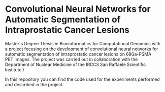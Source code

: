 # Convolutional Neural Networks for Automatic Segmentation of Intraprostatic Cancer Lesions 

Master's Degree Thesis in Bioninformatics for Computational Genomics with a project focusing on the development of convolutional neural networks for automatic segmentation of intraprostatic cancer lesions on 68Ga-PSMA PET Images. The project was carried out in collaboration with the Department of Nuclear Medicine of the IRCCS San Raffaele Scientific Institute.\\

In this repository you can find the code used for the experiments performed and described in the project. 
